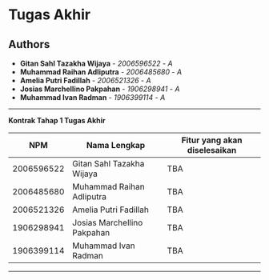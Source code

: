 # Tugas Akhir
## Authors
* **Gitan Sahl Tazakha Wijaya** - *2006596522* - *A*
* **Muhammad Raihan Adliputra** - *2006485680* - *A*
* **Amelia Putri Fadillah** - *2006521326* - *A*
* **Josias Marchellino Pakpahan** - *1906298941* - *A*
* **Muhammad Ivan Radman** - *1906399114* - *A*

---
**Kontrak Tahap 1 Tugas Akhir**

| NPM | Nama Lengkap | Fitur yang akan diselesaikan  |
| ----------| --- | ---------- | 
| 2006596522 | Gitan Sahl Tazakha Wijaya | TBA |
| 2006485680 | Muhammad Raihan Adliputra | TBA |
| 2006521326 | Amelia Putri Fadillah | TBA |
| 1906298941 | Josias Marchellino Pakpahan | TBA |
| 1906399114 | Muhammad Ivan Radman | TBA |
---